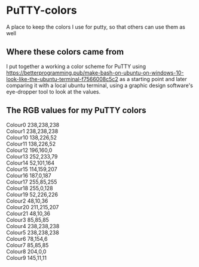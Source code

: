 # PuTTY-colors
A place to keep the colors I use for putty, so that others can use them as well
## Where these colors came from
I put together a working a color scheme for PuTTY using https://betterprogramming.pub/make-bash-on-ubuntu-on-windows-10-look-like-the-ubuntu-terminal-f7566008c5c2 as a starting point and later comparing it with a local ubuntu terminal, using a graphic design software's eye-dropper tool to look at the values.
## The RGB values for my PuTTY colors
Colour0   238,238,238  
Colour1   238,238,238  
Colour10  138,226,52  
Colour11  138,226,52  
Colour12  196,160,0  
Colour13  252,233,79  
Colour14  52,101,164  
Colour15  114,159,207  
Colour16  187,0,187  
Colour17  255,85,255  
Colour18  255,0,128  
Colour19  52,226,226  
Colour2   48,10,36  
Colour20  211,215,207  
Colour21  48,10,36  
Colour3   85,85,85  
Colour4   238,238,238  
Colour5   238,238,238  
Colour6   78,154,6  
Colour7   85,85,85  
Colour8   204,0,0  
Colour9   145,11,11  
